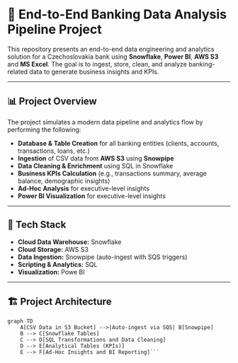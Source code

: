 # 💼 End-to-End Banking Data Analysis Pipeline Project

This repository presents an end-to-end data engineering and analytics solution for a Czechoslovakia bank using **Snowflake**, **Power BI**, **AWS S3** and **MS Excel**. The goal is to ingest, store, clean, and analyze banking-related data to generate business insights and KPIs.

---

## 📊 Project Overview

The project simulates a modern data pipeline and analytics flow by performing the following:

- **Database & Table Creation** for all banking entities (clients, accounts, transactions, loans, etc.)
- **Ingestion** of CSV data from **AWS S3** using **Snowpipe**
- **Data Cleaning & Enrichment** using SQL in Snowflake
- **Business KPIs Calculation** (e.g., transactions summary, average balance, demographic insights)
- **Ad-Hoc Analysis** for executive-level insights
- **Power BI Visualization** for executive-level insights

---

## 🧱 Tech Stack

- **Cloud Data Warehouse:** Snowflake  
- **Cloud Storage:** AWS S3  
- **Data Ingestion:** Snowpipe (auto-ingest with SQS triggers)  
- **Scripting & Analytics:** SQL
- **Visualization:** Powe BI

---

## 🏗️ Project Architecture

```mermaid
graph TD
    A[CSV Data in S3 Bucket] -->|Auto-ingest via SQS| B[Snowpipe]
    B --> C[Snowflake Tables]
    C --> D[SQL Transformations and Data Cleaning]
    D --> E[Analytical Tables (KPIs)]
    E --> F[Ad-Hoc Insights and BI Reporting]```

